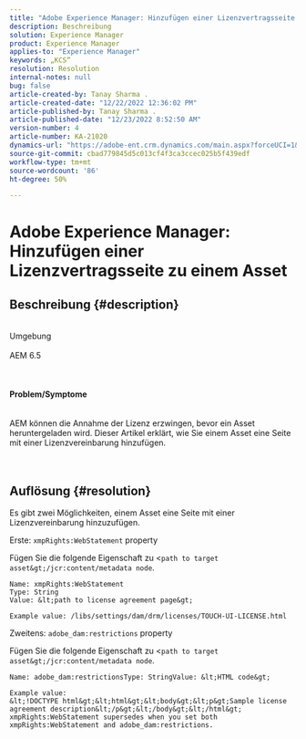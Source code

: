 ```yaml
---
title: "Adobe Experience Manager: Hinzufügen einer Lizenzvertragsseite zu einem Asset"
description: Beschreibung
solution: Experience Manager
product: Experience Manager
applies-to: "Experience Manager"
keywords: „KCS“
resolution: Resolution
internal-notes: null
bug: false
article-created-by: Tanay Sharma .
article-created-date: "12/22/2022 12:36:02 PM"
article-published-by: Tanay Sharma .
article-published-date: "12/23/2022 8:52:50 AM"
version-number: 4
article-number: KA-21020
dynamics-url: "https://adobe-ent.crm.dynamics.com/main.aspx?forceUCI=1&pagetype=entityrecord&etn=knowledgearticle&id=e851b830-f581-ed11-81ac-6045bd006239"
source-git-commit: cbad779845d5c013cf4f3ca3ccec025b5f439edf
workflow-type: tm+mt
source-wordcount: '86'
ht-degree: 50%

---
```


# Adobe Experience Manager: Hinzufügen einer Lizenzvertragsseite zu einem Asset

## Beschreibung {#description}

<br>Umgebung<br><br>AEM 6.5<br><br> <br><br><b>Problem/Symptome</b><br><br><br>AEM können die Annahme der Lizenz erzwingen, bevor ein Asset heruntergeladen wird. Dieser Artikel erklärt, wie Sie einem Asset eine Seite mit einer Lizenzvereinbarung hinzufügen.<br><br> 

## Auflösung {#resolution}


Es gibt zwei Möglichkeiten, einem Asset eine Seite mit einer Lizenzvereinbarung hinzuzufügen.

Erste: `xmpRights:WebStatement` property

Fügen Sie die folgende Eigenschaft zu &lt;`path to target asset&gt;/jcr:content/metadata node`.




```
Name: xmpRights:WebStatement
Type: String
Value: &lt;path to license agreement page&gt;
```




`Example value: /libs/settings/dam/drm/licenses/TOUCH-UI-LICENSE.html`



Zweitens: `adobe_dam:restrictions` property

Fügen Sie die folgende Eigenschaft zu &lt;`path to target asset&gt;/jcr:content/metadata node`.




```
Name: adobe_dam:restrictionsType: StringValue: &lt;HTML code&gt;
```







```
Example value:
&lt;!DOCTYPE html&gt;&lt;html&gt;&lt;body&gt;&lt;p&gt;Sample license agreement description&lt;/p&gt;&lt;/body&gt;&lt;/html&gt;
xmpRights:WebStatement supersedes when you set both xmpRights:WebStatement and adobe_dam:restrictions.
```



